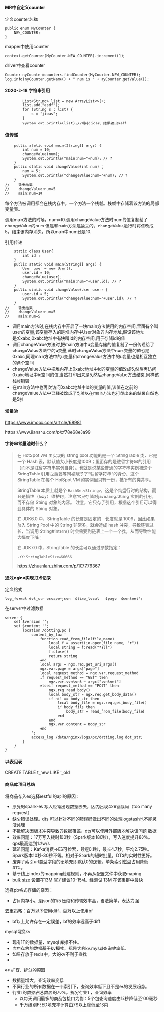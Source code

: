#### MR中自定义counter

定义counter名称

```
public enum MyCounter {
    NEW_COUNTER;
}
```

mapper中使用counter

```
context.getCounter(MyCounter.NEW_COUNTER).increment(1);
```

driver中查看counter

```
Counter nyCounter=counters.findCounter(MyCounter.NEW_COUNTER);
log.info(nyCounter.getName() + " num is " + nyCounter.getValue());
```

#### 2020-3-18 字符串引用

```
        List<String> list = new ArrayList<>();
        list.add("asdf");
        for (String s : list) {
            s = "jioas";
        }
        System.out.println(list);//期待jioas。结果输出asdf
```

#### 值传递

```
    public static void main(String[] args) {
        int num = 10;
        changeValue(num);
        System.out.println("main:num="+num); // ?
    }
    public static void changeValue(int num) {
        num = 5;
        System.out.println("changeValue:num="+num); // ?
    }
//    输出结果
//    changeValue:num=5
//    main:num=10
```

每个方法被调用都会在栈内存中。一个方法一个栈帧。栈帧中存储着该方法的局部变量表。

调用main方法的时候，num=10.调用changeValue方法时num的值复制给了changeValue的num.但是和main方法是独立的。changeValue运行时将值改成5，结束该内存消失，所以main中num还是10.

引用传递

```
    static class User{
        int id ;
    }
    public static void main(String[] args) {
        User user = new User();
        user.id = 10;
        changeValue(user);
        System.out.println("main:num="+user.id); // ?
    }
    public static void changeValue(User user) {
        user.id = 5;
        System.out.println("changeValue:num="+user.id); // ?
    }
//    输出结果
//    changeValue:num=5
//    main:num=5
```

- 调用main方法时,在栈内存中开启了一块main方法使用的内存空间,里面有个叫user的变量,该变量存入的是堆内存中User对象的内存地址,假设该地址是:0xabc,0xabc地址中有块叫id的内存空间,用于存储id的值
- 调用changeValue方法时,把main方法中u变量存储的值复制了一份传递给了changeValue方法中的u变量,此时changeValue方法中num变量的值也是0xabc,同理main方法中的u变量和changeValue方法中的u变量也是相互独立的两个空间
- changeValue方法中把堆内存上0xabc地址中id的变量的值改成5,然后再访问0xabc地址中id空间的值,当然打印出来是5,然后changeValue方法结束,同样该栈帧销毁
- 在main方法中也再次访问0xabc地址中id的变量的值,该值在之前的changeValue方法中已经被改成了5,所以在main方法也打印出来的结果自然也是5啦

#### 常量池

https://www.imooc.com/article/68981

https://www.jianshu.com/p/cf78e68e3a99

#### 字符串常量池时什么？

> 在 HotSpot VM 里实现的 string pool 功能的是一个 StringTable 类，它是一个 Hash 表，默认值大小长度是1009；里面存的是驻留字符串的引用（而不是驻留字符串实例自身）。也就是说某些普通的字符串实例被这个 StringTable 引用之后就等同被赋予了“驻留字符串”的身份。这个 StringTable 在每个 HotSpot VM 的实例里只有一份，被所有的类共享。
>
> StringTable 本质上就是个 `HashSet<String>`。这是个纯运行时的结构，而且是惰性（lazy）维护的。注意它只存储对java.lang.String 实例的引用，而不存储 String 对象的内容。 注意，它只存了引用，根据这个引用可以得到具体的 String 对象。
>
> 在 JDK6.0 中，StringTable 的长度是固定的，长度就是 1009，因此如果放入 String Pool 中的 String 非常多，就会造成 hash 冲突，导致链表过长，当调用 String#intern() 时会需要到链表上一个一个找，从而导致性能大幅度下降；
>
> 在 JDK7.0 中，StringTable 的长度可以通过参数指定：
>
> ```text
> -XX:StringTableSize=66666
> ```
>
> https://zhuanlan.zhihu.com/p/107776367

#### 通过nginx实现打点记录

定义格式

```
log_format dot_str escape=json '$time_local - $page- $content';
```

在server中过滤数据

```
server {
    set $version '';
    set $content '';
        location /dotting/pc {
            content_by_lua '
                function read_from_file(file_name)
                    local f = assert(io.open(file_name, "r"))
                    local string = f:read("*all")
                    f:close()
                    return string
                end
                local args = ngx.req.get_uri_args()
                ngx.var.page = args["page"]
                local request_method = ngx.var.request_method
                if request_method == "GET" then
                    ngx.var.content = args["content"]
                elseif request_method == "POST" then
                    ngx.req.read_body()
                    local body_str = ngx.req.get_body_data()
                    if nil == body_str then
                        local body_file = ngx.req.get_body_file()
                        if body_file then
                            body_str = read_from_file(body_file)
                        end
                    end
                    ngx.var.content = body_str
                end
            ';
            access_log /data/nginx/logs/pc/dotting.log dot_str;
        }          
	}
}
```

#### 以表见表

CREATE TABLE t_new LIKE t_old

#### 商品库项目总结

将商品存入es选择restful的api的原因：

- 原先的spark-es 写入经常出现数据丢失，因为出现429错误码（too many request）
- 缺少错误处理。dts 可以针对不同的错误码做出不同的处理.ogstash也不能灵活处理
- 不能解决因版本冲突导致的数据覆盖。dts可以使用外部版本解决该问题
  数据
- 效率问题：17万写入耗时100秒（Spark版本180秒），写入速度提升80%。qps最高达到1.2w/s
- 延迟问题：Kafka消费->ES可检索，最短0.1秒，最长4.7秒，平均2.75秒。Spark版本10秒-30秒不等。相对于Spark的短时批量，DTS的实时性更好。
- 废弃了索引url类型字段的无填充即默认0的逻辑，单条索引磁盘占用降低31%。
- 基于线上index的mapping创建规则，不再从配置文件中获取maping
- bulk size 设置在13M  官方建议10-15M。经测试 13M 在该集群中最快

选择pb格式存储的原因：

- 占用内存小。是json的1/5  压缩和传输效率高，语法简单，表达力强

去重策略：百万以下使用diff，百万以上使用bf

- bf以上允许存在一定误差，bf的效率远高于diff

mysql切换kv

- 现有1T的数据量，mysql  库撑不住。
- 库中存放的数据基于kv模式，都是大的kv.mysql查询效率低。
- 如果存放于redis中，大的kv不利于查找
- 

es 扩容，拆分的原因

- 数据量增大，查询效率变低
- 不同行业的所有数据在一个索引下，查询效率低下且不是es的发展趋势。
- 行业1的数据占总数居的70%。拆分行业1 ，查询效率
  -   以每天调用最多的商品包接口为例：5个包查询速度由15秒降低至100毫秒
  -  千万级别FEED填充率计算由7S以上降低至1S内









